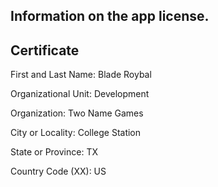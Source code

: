 Information on the app license.
---



Certificate
---
First and Last Name: Blade Roybal

Organizational Unit: Development

Organization: Two Name Games

City or Locality: College Station

State or Province: TX

Country Code (XX): US

